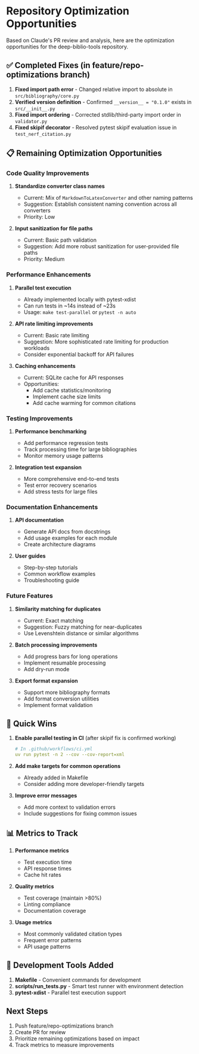# Repository Optimization Opportunities

Based on Claude's PR review and analysis, here are the optimization opportunities for the deep-biblio-tools repository.

## ✅ Completed Fixes (in feature/repo-optimizations branch)

1. **Fixed import path error** - Changed relative import to absolute in `src/bibliography/core.py`
2. **Verified version definition** - Confirmed `__version__ = "0.1.0"` exists in `src/__init__.py`
3. **Fixed import ordering** - Corrected stdlib/third-party import order in `validator.py`
4. **Fixed skipif decorator** - Resolved pytest skipif evaluation issue in `test_nerf_citation.py`

## 📋 Remaining Optimization Opportunities

### Code Quality Improvements

1. **Standardize converter class names**
   - Current: Mix of `MarkdownToLatexConverter` and other naming patterns
   - Suggestion: Establish consistent naming convention across all converters
   - Priority: Low

2. **Input sanitization for file paths**
   - Current: Basic path validation
   - Suggestion: Add more robust sanitization for user-provided file paths
   - Priority: Medium

### Performance Enhancements

1. **Parallel test execution**
   - Already implemented locally with pytest-xdist
   - Can run tests in ~14s instead of ~23s
   - Usage: `make test-parallel` or `pytest -n auto`

2. **API rate limiting improvements**
   - Current: Basic rate limiting
   - Suggestion: More sophisticated rate limiting for production workloads
   - Consider exponential backoff for API failures

3. **Caching enhancements**
   - Current: SQLite cache for API responses
   - Opportunities:
     - Add cache statistics/monitoring
     - Implement cache size limits
     - Add cache warming for common citations

### Testing Improvements

1. **Performance benchmarking**
   - Add performance regression tests
   - Track processing time for large bibliographies
   - Monitor memory usage patterns

2. **Integration test expansion**
   - More comprehensive end-to-end tests
   - Test error recovery scenarios
   - Add stress tests for large files

### Documentation Enhancements

1. **API documentation**
   - Generate API docs from docstrings
   - Add usage examples for each module
   - Create architecture diagrams

2. **User guides**
   - Step-by-step tutorials
   - Common workflow examples
   - Troubleshooting guide

### Future Features

1. **Similarity matching for duplicates**
   - Current: Exact matching
   - Suggestion: Fuzzy matching for near-duplicates
   - Use Levenshtein distance or similar algorithms

2. **Batch processing improvements**
   - Add progress bars for long operations
   - Implement resumable processing
   - Add dry-run mode

3. **Export format expansion**
   - Support more bibliography formats
   - Add format conversion utilities
   - Implement format validation

## 🚀 Quick Wins

1. **Enable parallel testing in CI** (after skipif fix is confirmed working)
   ```yaml
   # In .github/workflows/ci.yml
   uv run pytest -n 2 --cov --cov-report=xml
   ```

2. **Add make targets for common operations**
   - Already added in Makefile
   - Consider adding more developer-friendly targets

3. **Improve error messages**
   - Add more context to validation errors
   - Include suggestions for fixing common issues

## 📊 Metrics to Track

1. **Performance metrics**
   - Test execution time
   - API response times
   - Cache hit rates

2. **Quality metrics**
   - Test coverage (maintain >80%)
   - Linting compliance
   - Documentation coverage

3. **Usage metrics**
   - Most commonly validated citation types
   - Frequent error patterns
   - API usage patterns

## 🔧 Development Tools Added

1. **Makefile** - Convenient commands for development
2. **scripts/run_tests.py** - Smart test runner with environment detection
3. **pytest-xdist** - Parallel test execution support

## Next Steps

1. Push feature/repo-optimizations branch
2. Create PR for review
3. Prioritize remaining optimizations based on impact
4. Track metrics to measure improvements
